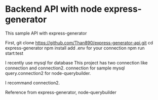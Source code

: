 # Backend API with node express-generator

This sample API with express-generator

First, 
git clone https://github.com/Than890/express-generator-api.git
cd express-generator
npm install
add .env for your connection
npm run start:test

I recently use mysql for database
This project has two connection like connection and connection2. connection for sample mysql query.connection2 for node-querybuilder.

I recommand connection2.

Reference from express-generator, node-querybuilder
